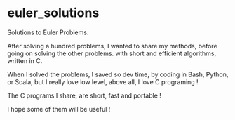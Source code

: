 euler_solutions
===============

Solutions to Euler Problems.

After solving a hundred problems,
I wanted to share my methods, before going on solving the other problems.
with short and efficient algorithms, written in C.

When I solved the problems,
I saved so dev time, by coding in Bash, Python, or Scala,
but I really love low level,
above all, I love C programing !

The C programs I share, are short, fast and portable !

I hope some of them will be useful !
